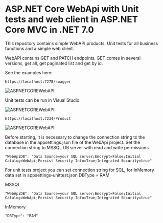 # ASP.NET Core WebApi with Unit tests and web client in ASP.NET Core MVC in .NET 7.0

This repository contains simple WebAPI products, Unit tests for all business functions and a simple web client.

WebAPI contains GET and PATCH endpoints. GET comes in several versions, get all, get paginated list and get by id.

See the examples here:

``` https://localhost:7278/swagger ```

![ASPNETCOREWebAPI](./api.jpg)

Unit tests can be run in Visual Studio

![ASPNETCOREWebAPI](./unittests.jpg)

``` https://localhost:7234/Product ```

![ASPNETCOREWebAPI](./webapp.jpg)

Before starting, it is necessary to change the connection string to the database in the appsettings.json file of the WebApi project. 
Set the connection string to MSSQL DB server with read and write permissions.

``` "WebApiDB": "Data Source=your SQL server;Encrypt=False;Initial Catalog=WebApi;Persist Security Info=True;Integrated Security=true" ```

For unit tests project you can set connection string for SQL, for InMemory data set in appsettings-unittest.json DBType = RAM

MSSQL

``` "WebApiDB": "Data Source=your SQL server;Encrypt=False;Initial Catalog=WebApi;Persist Security Info=True;Integrated Security=true" ```

InMemory

``` "DBType": "RAM" ```
